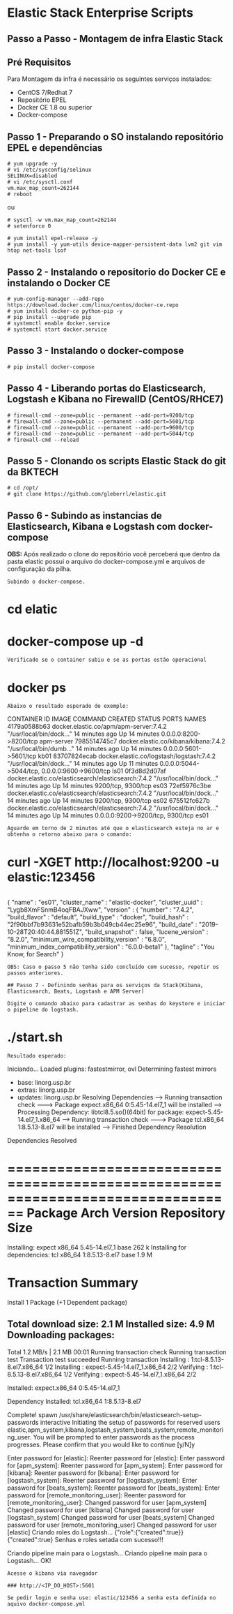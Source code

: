 ﻿# Elastic Stack Enterprise Scripts
## Passo a Passo - Montagem de infra Elastic Stack

## Pré Requisitos
Para Montagem da infra é necessário os seguintes serviços instalados:

- CentOS 7/Redhat 7
- Repositório EPEL
- Docker CE 1.8 ou superior
- Docker-compose

## Passo 1 - Preparando o SO instalando repositório EPEL e dependências
```
# yum upgrade -y
# vi /etc/sysconfig/selinux
SELINUX=disabled
# vi /etc/sysctl.conf
vm.max_map_count=262144
# reboot
```
ou
```
# sysctl -w vm.max_map_count=262144
# setenforce 0
```
```
# yum install epel-release -y
# yum install -y yum-utils device-mapper-persistent-data lvm2 git vim htop net-tools lsof 
```
## Passo 2 - Instalando o repositorio do Docker CE e instalando o Docker CE
```
# yum-config-manager --add-repo https://download.docker.com/linux/centos/docker-ce.repo
# yum install docker-ce python-pip -y
# pip install --upgrade pip
# systemctl enable docker.service
# systemctl start docker.service
```
## Passo 3 - Instalando o docker-compose
```
# pip install docker-compose
```
## Passo 4 - Liberando portas do Elasticsearch, Logstash e Kibana no FirewallD (CentOS/RHCE7)
```
# firewall-cmd --zone=public --permanent --add-port=9200/tcp
# firewall-cmd --zone=public --permanent --add-port=5601/tcp
# firewall-cmd --zone=public --permanent --add-port=9600/tcp
# firewall-cmd --zone=public --permanent --add-port=5044/tcp
# firewall-cmd --reload
```
## Passo 5 - Clonando os scripts Elastic Stack do git da BKTECH
```
# cd /opt/ 
# git clone https://github.com/gleberrl/elastic.git
```
## Passo 6 - Subindo as instancias de Elasticsearch, Kibana e Logstash com docker-compose
**OBS:** Após realizado o clone do repositório você perceberá que dentro da pasta elastic possui o arquivo do docker-compose.yml e arquivos de configuração da pilha.

```
Subindo o docker-compose.
```
# cd elatic
# docker-compose up -d
```
Verificado se o container subiu e se as portas estão operacional
```
# docker ps
```
Abaixo o resultado esperado de exemplo:
```
CONTAINER ID        IMAGE                                                 COMMAND                  CREATED             STATUS              PORTS                                            NAMES
4179a0588b63        docker.elastic.co/apm/apm-server:7.4.2                "/usr/local/bin/dock…"   14 minutes ago      Up 14 minutes       0.0.0.0:8200->8200/tcp                           apm-server
7985514745c7        docker.elastic.co/kibana/kibana:7.4.2                 "/usr/local/bin/dumb…"   14 minutes ago      Up 14 minutes       0.0.0.0:5601->5601/tcp                           kb01
83707824ecab        docker.elastic.co/logstash/logstash:7.4.2             "/usr/local/bin/dock…"   14 minutes ago      Up 11 minutes       0.0.0.0:5044->5044/tcp, 0.0.0.0:9600->9600/tcp   ls01
0f3d8d2d07af        docker.elastic.co/elasticsearch/elasticsearch:7.4.2   "/usr/local/bin/dock…"   14 minutes ago      Up 14 minutes       9200/tcp, 9300/tcp                               es03
72ef5976c3be        docker.elastic.co/elasticsearch/elasticsearch:7.4.2   "/usr/local/bin/dock…"   14 minutes ago      Up 14 minutes       9200/tcp, 9300/tcp                               es02
675512fc627b        docker.elastic.co/elasticsearch/elasticsearch:7.4.2   "/usr/local/bin/dock…"   14 minutes ago      Up 14 minutes       0.0.0.0:9200->9200/tcp, 9300/tcp                 es01
```
Aguarde em torno de 2 minutos até que o elasticsearch esteja no ar e obtenha o retorno abaixo para o comando:
```
# curl -XGET http://localhost:9200 -u elastic:123456
```
```
{
  "name" : "es01",
  "cluster_name" : "elastic-docker",
  "cluster_uuid" : "Lygb8XmFSnmB4oqFBAJXww",
  "version" : {
    "number" : "7.4.2",
    "build_flavor" : "default",
    "build_type" : "docker",
    "build_hash" : "2f90bbf7b93631e52bafb59b3b049cb44ec25e96",
    "build_date" : "2019-10-28T20:40:44.881551Z",
    "build_snapshot" : false,
    "lucene_version" : "8.2.0",
    "minimum_wire_compatibility_version" : "6.8.0",
    "minimum_index_compatibility_version" : "6.0.0-beta1"
  },
  "tagline" : "You Know, for Search"
}
```
OBS: Caso o passo 5 não tenha sido concluído com sucesso, repetir os passos anteriores.

## Passo 7 - Definindo senhas para os serviços da Stack(Kibana, Elasticsearch, Beats, Logstash e APM Server)

Digite o comando abaixo para cadastrar as senhas do keystore e iniciar o pipeline do logstash.
```
# ./start.sh
```
Resultado esperado:
```
Iniciando...
Loaded plugins: fastestmirror, ovl
Determining fastest mirrors
 * base: linorg.usp.br
 * extras: linorg.usp.br
 * updates: linorg.usp.br
Resolving Dependencies
--> Running transaction check
---> Package expect.x86_64 0:5.45-14.el7_1 will be installed
--> Processing Dependency: libtcl8.5.so()(64bit) for package: expect-5.45-14.el7_1.x86_64
--> Running transaction check
---> Package tcl.x86_64 1:8.5.13-8.el7 will be installed
--> Finished Dependency Resolution

Dependencies Resolved

================================================================================
 Package         Arch            Version                    Repository     Size
================================================================================
Installing:
 expect          x86_64          5.45-14.el7_1              base          262 k
Installing for dependencies:
 tcl             x86_64          1:8.5.13-8.el7             base          1.9 M

Transaction Summary
================================================================================
Install  1 Package (+1 Dependent package)

Total download size: 2.1 M
Installed size: 4.9 M
Downloading packages:
--------------------------------------------------------------------------------
Total                                              1.2 MB/s | 2.1 MB  00:01
Running transaction check
Running transaction test
Transaction test succeeded
Running transaction
  Installing : 1:tcl-8.5.13-8.el7.x86_64                                    1/2
  Installing : expect-5.45-14.el7_1.x86_64                                  2/2
  Verifying  : 1:tcl-8.5.13-8.el7.x86_64                                    1/2
  Verifying  : expect-5.45-14.el7_1.x86_64                                  2/2

Installed:
  expect.x86_64 0:5.45-14.el7_1

Dependency Installed:
  tcl.x86_64 1:8.5.13-8.el7

Complete!
spawn /usr/share/elasticsearch/bin/elasticsearch-setup-passwords interactive
Initiating the setup of passwords for reserved users elastic,apm_system,kibana,logstash_system,beats_system,remote_monitoring_user.
You will be prompted to enter passwords as the process progresses.
Please confirm that you would like to continue [y/N]y


Enter password for [elastic]:
Reenter password for [elastic]:
Enter password for [apm_system]:
Reenter password for [apm_system]:
Enter password for [kibana]:
Reenter password for [kibana]:
Enter password for [logstash_system]:
Reenter password for [logstash_system]:
Enter password for [beats_system]:
Reenter password for [beats_system]:
Enter password for [remote_monitoring_user]:
Reenter password for [remote_monitoring_user]:
Changed password for user [apm_system]
Changed password for user [kibana]
Changed password for user [logstash_system]
Changed password for user [beats_system]
Changed password for user [remote_monitoring_user]
Changed password for user [elastic]
Criando roles do Logstash...
{"role":{"created":true}}{"created":true}
Senhas e roles setada com sucesso!!!


Criando pipeline main para o Logstash...
Criando pipeline main para o Logstash... OK!
```
Acesse o kibana via navegador

### http://<IP_DO_HOST>:5601

Se pedir login e senha use: elastic/123456 a senha esta definida no aquivo docker-compose.yml
